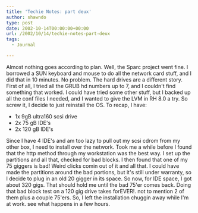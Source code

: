 ```yaml
---
title: 'Techie Notes: part deux'
author: shawndo
type: post
date: 2002-10-14T00:00:00+00:00
url: /2002/10/14/techie-notes-part-deux
tags:
  - Journal

---
```

Almost nothing goes according to plan. Well, the Sparc project went fine. I borrowed a SUN keyboard and mouse to do all the network card stuff, and I did that in 10 minutes. No problem. The hard drives are a different story. First of all, I tried all the GRUB hd numbers up to 7, and I couldn't find something that worked. I could have tried some other stuff, but I backed up all the conf files I needed, and I wanted to give the LVM in RH 8.0 a try. So screw it, I decide to just reinstall the OS. To recap, I have:  
  
- 1x 9gB ultra160 scsi drive  
- 2x 75 gB IDE's  
- 2x 120 gB IDE's  
  
Since I have 4 IDE's and am too lazy to pull out my scsi cdrom from my other box, I need to install over the network. Took me a while before I found that the http method through my workstation was the best way. I set up the partitions and all that, checked for bad blocks. I then found that one of my 75 giggers is bad! Weird clicks comin out of it and all that. I could have made the partitions around the bad portions, but it's still under warranty, so I decide to plug in an old 20 gigger in its space. So now, for IDE space, I got about 320 gigs. That should hold me until the bad 75'er comes back. Doing that bad block test on a 120 gig drive takes forEVER!. not to mention 2 of them plus a couple 75'ers. So, I left the installation chuggin away while I'm at work. see what happens in a few hours.